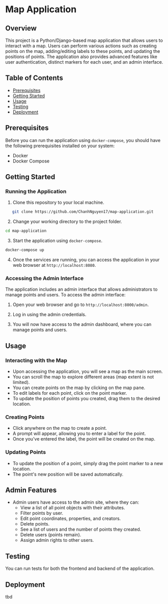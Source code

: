 # Map Application

## Overview

This project is a Python/Django-based map application that allows users to interact with a map. Users can perform various actions such as creating points on the map, adding/editing labels to these points, and updating the positions of points. The application also provides advanced features like user authentication, distinct markers for each user, and an admin interface.

## Table of Contents

- [Prerequisites](#prerequisites)
- [Getting Started](#getting-started)
- [Usage](#usage)
- [Testing](#testing)
- [Deployment](#deployment)

## Prerequisites

Before you can run the application using `docker-compose`, you should have the following prerequisites installed on your system:

- Docker
- Docker Compose

## Getting Started

### Running the Application

1. Clone this repository to your local machine.
```bash
   git clone https://github.com/ChanhNguyen17/map-application.git
```

2. Change your working directory to the project folder.
```bash
cd map-application 
```

3. Start the application using `docker-compose`.
```bash
docker-compose up
```

4. Once the services are running, you can access the application in your web browser at `http://localhost:8080`.

### Accessing the Admin Interface

The application includes an admin interface that allows administrators to manage points and users. To access the admin interface:

1. Open your web browser and go to `http://localhost:8000/admin`.

2. Log in using the admin credentials.

3. You will now have access to the admin dashboard, where you can manage points and users.

## Usage

### Interacting with the Map

- Upon accessing the application, you will see a map as the main screen.
- You can scroll the map to explore different areas (map extent is not limited).
- You can create points on the map by clicking on the map pane.
- To edit labels for each point, click on the point marker.
- To update the position of points you created, drag them to the desired location.

### Creating Points

- Click anywhere on the map to create a point.
- A prompt will appear, allowing you to enter a label for the point.
- Once you've entered the label, the point will be created on the map.

### Updating Points

- To update the position of a point, simply drag the point marker to a new location.
- The point's new position will be saved automatically.

## Admin Features

- Admin users have access to the admin site, where they can:
  - View a list of all point objects with their attributes.
  - Filter points by user.
  - Edit point coordinates, properties, and creators.
  - Delete points.
  - See a list of users and the number of points they created.
  - Delete users (points remain).
  - Assign admin rights to other users.

## Testing

You can run tests for both the frontend and backend of the application. 

## Deployment

tbd
